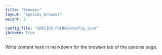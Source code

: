 ```yaml
---
title: "Browser"
layout: "species_browser"
weight: 2

config_file: "SPECIES_FOLDER/config.json"
jbrowse: true 
---
```


Write content here in markdown for the browser tab of the species page.
